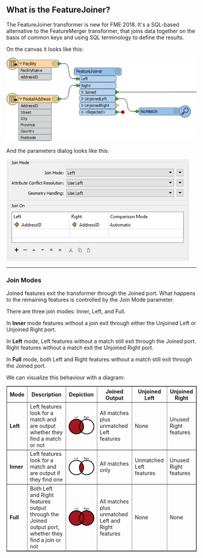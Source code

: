 ## What is the FeatureJoiner? ##
The FeatureJoiner transformer is new for FME 2018. It's a SQL-based alternative to the FeatureMerger transformer, that joins data together on the basis of common keys and using SQL terminology to define the results.

On the canvas it looks like this:

![](./Images/Img6.001.FeatureJoinerCanvas.png)

And the parameters dialog looks like this:

![](./Images/Img6.002.FeatureJoinerParams.png)

---

### Join Modes ###

Joined features exit the transformer through the Joined port. What happens to the remaining features is controlled by the Join Mode parameter.

There are three join modes: Inner, Left, and Full. 

In **Inner** mode features without a join exit through either the Unjoined Left or Unjoined Right port.

In **Left** mode, Left features without a match still exit through the Joined port. Right features without a match exit the Unjoined Right port.

In **Full** mode, both Left and Right features without a match still exit through the Joined port.

We can visualize this behaviour with a diagram:

<!--<table style="font-size:smaller;font-family:serif" border="1">-->

<table style="table-layout:fixed; width:100%" border="1">
<tr><th>Mode</th><th>Description</th><th>Depiction</th><th>Joined Output</th><th>Unjoined Left</th><th>Unjoined Right</th></tr>
<tr>
<td style="font-weight:bold">Left</td><td style="word-wrap: break-word">Left features look for a match and are output whether they find a match or not</td><td><img src="./Images/Img6.003.JoinDiagramLeft.png"></td><td>All matches plus unmatched Left features</td><td>None</td><td>Unused Right features</td>
</tr>
<tr>
<td style="font-weight:bold">Inner</td><td style="word-wrap: break-word">Left features look for a match and are output if they find one</td><td><img src="./Images/Img6.004.JoinDiagramInner.png"></td><td>All matches only</td><td>Unmatched Left features</td><td>Unused Right features</td>
</tr>
<tr>
<td style="font-weight:bold">Full</td><td style="word-wrap: break-word">Both Left and Right features output through the Joined output port, whether they find a join or not</td><td><img src="./Images/Img6.005.JoinDiagramFull.png"></td><td>All matches plus unmatched Left and Right features</td><td>None</td><td>None</td>
</tr>
</table>